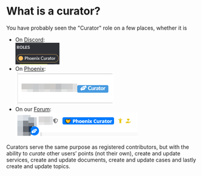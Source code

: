 # What is a curator?

You have probably seen the "Curator" role on a few places, whether it is

* On [Discord](https://discord.gg/tosdr):\
  ![](.gitbook/assets/discord.png)
* On [Phoenix](https://edit.tosdr.org):\
  ![](.gitbook/assets/phoenix.png)
* On our [Forum](https://tosdr.community):\
  ![](.gitbook/assets/forum.png)

Curators serve the same purpose as registered contributors, but with the ability to _curate_ other users’ points (not their own), create and update services, create and update documents, create and update cases and lastly create and update topics.
